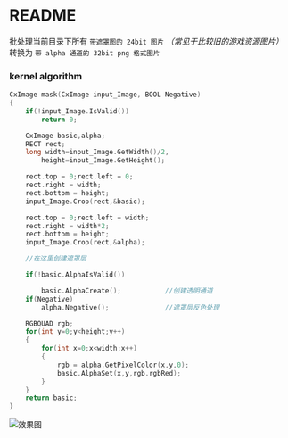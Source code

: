 # README

批处理当前目录下所有 `带遮罩图的 24bit 图片` *（常见于比较旧的游戏资源图片）*  转换为 `带 alpha 通道的 32bit png 格式图片`

### kernel algorithm
```c++
CxImage mask(CxImage input_Image, BOOL Negative)
{
	if(!input_Image.IsValid())
		return 0;

	CxImage basic,alpha;
	RECT rect;
	long width=input_Image.GetWidth()/2,
		height=input_Image.GetHeight();

	rect.top = 0;rect.left = 0;
	rect.right = width;
	rect.bottom = height;
	input_Image.Crop(rect,&basic);

	rect.top = 0;rect.left = width;
	rect.right = width*2;
	rect.bottom = height;
	input_Image.Crop(rect,&alpha);

	//在这里创建遮罩层

	if(!basic.AlphaIsValid())

		basic.AlphaCreate();           //创建透明通道
	if(Negative)
		alpha.Negative();              //遮罩层反色处理

	RGBQUAD rgb;
	for(int y=0;y<height;y++)
	{
		for(int x=0;x<width;x++)
		{
			rgb = alpha.GetPixelColor(x,y,0);
			basic.AlphaSet(x,y,rgb.rgbRed);
		}
	}
	return basic;
}
```

![效果图](http://git.oschina.net/uploads/images/2015/0831/171346_f470c33d_8742.png "在这里输入图片标题")